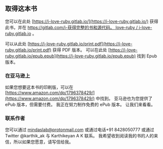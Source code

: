 ## 取得这本书

您可以在此处 [https://i-love-ruby.gitlab.io/](https://i-love-ruby.gitlab.io/) 获得此书，并在 [https://gitlab.com/i-获得完整的书和源代码。 love-ruby / i-love-ruby.gitlab.io](https://gitlab.com/i-love-ruby/i-love-ruby.gitlab.io) 。

可以从此处 [https://i-love-ruby.gitlab.io/print.pdf](https://i-love-ruby.gitlab.io/print.pdf) 获得 PDF 版本。 可以在此处 [https://i-love-ruby.gitlab.io/epub.epub](https://i-love-ruby.gitlab.io/epub.epub) 找到 Epub 版本。

### 在亚马逊上

如果您想要这本书的印刷版，可以在 [https://www.amazon.com/dp/1796378429/](https://www.amazon.com/dp/1796378429/) 中找到。 亚马逊也为您提供了 ePub 版本，但需要付费。 我正在努力制作免费的 ePub 版本。 让我们来看看。

### 联系作者

您可以通过 [mindaslab@protonmail.com](mailto:mindaslab@protonmail.com) 或通过电话+91 8428050777 或通过 Twitter @karthik_ak 与 Karthikeyan A K 联系。 我希望收到阅读我的书的人的来信，所以如果您愿意，请写信给我。